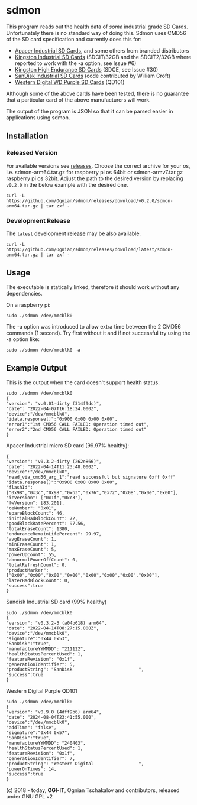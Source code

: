 # sdmon

This program reads out the health data of *some* industrial grade SD Cards. Unfortunately there is no standard way of doing this.
Sdmon uses CMD56 of the SD card specification and currently does this for:
- [Apacer Industrial SD Cards](https://industrial.apacer.com/en-ww/SSD-Industrial-Card/microSD), and some others from branded distributors
- [Kingston Industrial SD Cards](https://www.kingston.com/en/memory-cards/industrial-grade-microsd-uhs-i-u3) (SDCIT/32GB and the SDCIT2/32GB where reported to work with the -a option, see Issue #6)
- [Kingston High Endurance SD Cards](https://www.kingston.com/en/memory-cards/high-endurance-microsd-card) (SDCE, see Issue #30)
- [SanDisk Industrial SD Cards](https://documents.westerndigital.com/content/dam/doc-library/en_us/assets/public/western-digital/product/embedded-flash/product-brief/product-brief-western-digital-industrial-sd-microsd.pdf) (code contributed by William Croft)
- [Western Digital WD Purple SD Cards](https://documents.westerndigital.com/content/dam/doc-library/en_us/assets/public/western-digital/product/embedded-flash/surveillance-wd-purple-microSD/product-brief-wd-purple-sc-qd101-ultra-endurance-microsd.pdf) (QD101)

Although some of the above cards have been tested, there is no guarantee that a particular card of the above manufacturers will work. 

The output of the program is JSON so that it can be parsed easier in applications using sdmon.  

## Installation
### Released Version
For available versions see [releases](../../releases). Choose the correct archive for your os, i.e.  sdmon-arm64.tar.gz for raspberry pi os 64bit or sdmon-armv7.tar.gz raspberry pi os 32bit.
Adjust the path to the desired version by replacing `v0.2.0` in the below example with the desired one.
```
curl -L https://github.com/Ognian/sdmon/releases/download/v0.2.0/sdmon-arm64.tar.gz | tar zxf - 
```
### Development Release
The `latest` development [release](../../releases) may be also available.
```
curl -L https://github.com/Ognian/sdmon/releases/download/latest/sdmon-arm64.tar.gz | tar zxf - 
```
## Usage
The executable is statically linked, therefore it should work without any dependencies.

On a raspberry pi:
```
sudo ./sdmon /dev/mmcblk0
```

The -a option was introduced to allow extra time between the 2 CMD56 commands (1 second).
Try first without it and if not successful try using the -a option like:
```
sudo ./sdmon /dev/mmcblk0 -a
```

## Example Output
This is the output when the card doesn't support health status:
```
sudo ./sdmon /dev/mmcblk0
{
"version": "v.0.01-dirty (314f9dc)",
"date": "2022-04-07T16:18:24.000Z",
"device":"/dev/mmcblk0",
"idata.response[]":"0x900 0x00 0x00 0x00",
"error1":"1st CMD56 CALL FAILED: Operation timed out",
"error2":"2nd CMD56 CALL FAILED: Operation timed out"
}

```
Apacer Industrial micro SD card (99.97% healthy):
```
{
"version": "v0.3.2-dirty (262e866)",
"date": "2022-04-14T11:23:48.000Z",
"device":"/dev/mmcblk0",
"read_via_cmd56_arg_1":"read successful but signature 0xff 0xff"
"idata.response[]":"0x900 0x00 0x00 0x00",
"flashId": ["0x98","0x3c","0x98","0xb3","0x76","0x72","0x08","0x0e","0x00"],
"icVersion": ["0x1f","0xc3"],
"fwVersion": [83,201],
"ceNumber": "0x01",
"spareBlockCount": 46,
"initialBadBlockCount": 72,
"goodBlockRatePercent": 97.56,
"totalEraseCount": 1380,
"enduranceRemainLifePercent": 99.97,
"avgEraseCount": 1,
"minEraseCount": 1,
"maxEraseCount": 5,
"powerUpCount": 55,
"abnormalPowerOffCount": 0,
"totalRefreshCount": 0,
"productMarker": ["0x00","0x00","0x00","0x00","0x00","0x00","0x00","0x00"],
"laterBadBlockCount": 0,
"success":true
}

```
Sandisk Industrial SD card (99% healthy)
```
sudo ./sdmon /dev/mmcblk0
{
"version": "v0.3.2-3 (a04b618) arm64",
"date": "2022-04-14T08:27:15.000Z",
"device":"/dev/mmcblk0",
"signature":"0x44 0x53",
"SanDisk":"true",
"manufactureYYMMDD": "211122",
"healthStatusPercentUsed": 1,
"featureRevision": "0x1f",
"generationIdentifier": 5,
"productString": "SanDisk                         ",
"success":true
}
```
Western Digital Purple QD101 
```
sudo ./sdmon /dev/mmcblk0
{
"version": "v0.9.0 (4dff9b6) arm64",
"date": "2024-08-04T23:41:55.000",
"device":"/dev/mmcblk0",
"addTime": "false",
"signature":"0x44 0x57",
"SanDisk":"true",
"manufactureYYMMDD": "240403",
"healthStatusPercentUsed": 1,
"featureRevision": "0x1f",
"generationIdentifier": 7,
"productString": "Western Digital                 ",
"powerOnTimes": 14,
"success":true
}
```
(c) 2018 - today, **OGI-IT**, Ognian Tschakalov and contributors, released under GNU GPL v2
